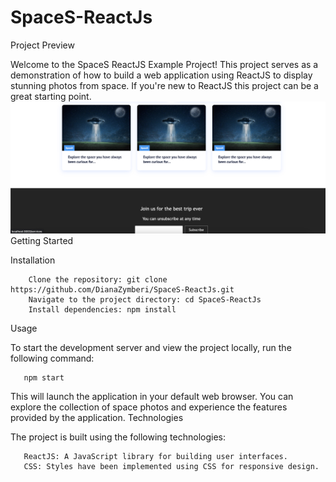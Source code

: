 # SpaceS-ReactJs

Project Preview

Welcome to the SpaceS ReactJS Example Project! This project serves as a demonstration of how to build a web application using ReactJS to display stunning photos from space. If you're new to ReactJS this project can be a great starting point.
<img width="1439" alt="landing_page1" src = "https://github.com/DianaZymberi/SpaceS-ReactJs/blob/main/public/Screen%20Shot%202023-08-27%20at%2023.59.18.png">
Getting Started

Installation

        Clone the repository: git clone https://github.com/DianaZymberi/SpaceS-ReactJs.git
        Navigate to the project directory: cd SpaceS-ReactJs
        Install dependencies: npm install

Usage

To start the development server and view the project locally, run the following command:

       npm start

This will launch the application in your default web browser. You can explore the collection of space photos and experience the features provided by the application.
Technologies

The project is built using the following technologies:

       ReactJS: A JavaScript library for building user interfaces.
       CSS: Styles have been implemented using CSS for responsive design.
